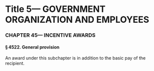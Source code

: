 
# Title 5— GOVERNMENT ORGANIZATION AND EMPLOYEES
### CHAPTER 45— INCENTIVE AWARDS
#### § 4522. General provision

An award under this subchapter is in addition to the basic pay of the recipient.
